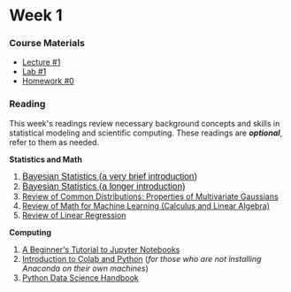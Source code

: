 # Week 1

### Course Materials
- [Lecture #1](./Lectures/Lecture1.html)
- [Lab #1](./Labs/Lab1.html)
- [Homework #0](./HW/HW0.html)

### Reading
This week's readings review necessary background concepts and skills in statistical modeling and scientific computing. These readings are _**optional**_, refer to them as needed.

**Statistics and Math**

1.  [<span style="font-family: sans-serif; font-size: 1rem;">Bayesian Statistics </span><span style="font-family: sans-serif; font-size: 1rem;">(a very brief introduction)</span>](http://faculty.washington.edu/kenrice/BayesIntroClassEpi2018.pdf)
2.  <span style="font-family: sans-serif; font-size: 1rem;">[Bayesian Statistics (a longer introduction)](https://www.statmodel.com/download/introBayes.pdf)</span>
3.  [Review of Common Distributions: Properties of Multivariate Gaussians](https://www.seas.upenn.edu/~cis520/papers/Bishop_2.3.pdf)
4.  [Review of Math for Machine Learning (Calculus and Linear Algebra)](http://users.umiacs.umd.edu/~hal/courses/2013S_ML/math4ml.pdf)
5.  [Review of Linear Regression](http://www.mit.edu/~6.s085/notes/lecture3.pdf)

**Computing**

1.  [A Beginner's Tutorial to Jupyter Notebooks](https://towardsdatascience.com/a-beginners-tutorial-to-jupyter-notebooks-1b2f8705888a)
2.  [Introduction to Colab and Python](https://colab.research.google.com/github/tensorflow/examples/blob/master/courses/udacity_intro_to_tensorflow_for_deep_learning/l01c01_introduction_to_colab_and_python.ipynb) (_for those who are not installing Anaconda on their own machines_)
3.  [Python Data Science Handbook](https://jakevdp.github.io/PythonDataScienceHandbook/)
